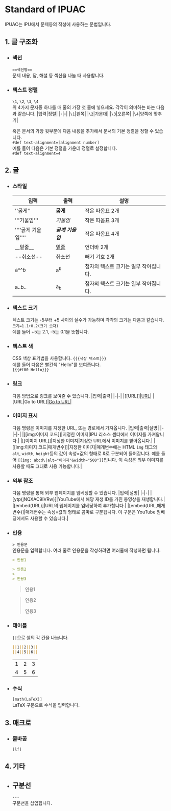# Standard of IPUAC

IPUAC는 IPU에서 문제등의 작성에 사용하는 문법입니다.

## 1. 글 구조화

* ### 섹션

    `==섹션명==`  
    문제 내용, 답, 해설 등 섹션을 나눌 때 사용합니다.

* ### 텍스트 정렬

    `\1`, `\2`, `\3`, `\4`  
    위 4가지 문자중 하나를 매 줄의 가장 첫 줄에 넣으세요. 각각이 의미하는 바는 다음과 같습니다.
    |입력|정렬|
    |-|-|
    |`\1`|왼쪽|
    |`\2`|가운데|
    |`\3`|오른쪽|
    |`\4`|양쪽에 맞추기|

    혹은 문서의 가장 윗부분에 다음 내용을 추가해서 문서의 기본 정렬을 정할 수 있습니다.  
    `#def text-alignment=[alignment number]`  
    예를 들어 다음은 기본 정렬을 가운데 정렬로 설정합니다.  
    `#def text-alignment=4`  

## 2. 글

* ### 스타일

  |입력|출력|설명|
  |-|-|-|
  |''굵게''|**굵게**|작은 따옴표 2개|
  |'''기울임'''|*기울임*|작은 따옴표 3개|
  |''''굵게 기울임''''|***굵게 기울임***|작은 따옴표 4개|
  |\_\_밑줄\_\_|<u>밑줄</u>|언더바 2개|
  |--취소선--|~~취소선~~|빼기 기호 2개|
  |a^^b|a<sup>b</sup>|첨자의 텍스트 크기는 일부 작아집니다.|
  |a..b..|a<sub>b</sub>|첨자의 텍스트 크기는 일부 작아집니다.|

* ### 텍스트 크기

    텍스트 크기는 -5부터 +5 사이의 실수가 가능하며 각각의 크기는 다음과 같습니다.  
    `크기=1.1+0.2(크기 숫자)`  
    예를 들어 +5는 2.1, -5는 0.1을 뜻합니다.

* ### 텍스트 색

    CSS 색상 표기법을 사용합니다.
    `{{{색상 텍스트}}}`  
    예를 들어 다음은 빨간색 "Hello"를 보여줍니다.  
    `{{{#f00 Hello}}}`

* ### 링크
  
    다음 방법으로 링크를 보여줄 수 있습니다.
    |입력|출력|
    |-|-|
    |[[URL]]|[URL](URL)|
    |[URL\|Go to URL]|[Go to URL](URL)|

* ### 이미지 표시

    다음 명령은 이미지를 지정한 URL, 또는 경로에서 가져옵니다.
    |입력|출력|설명|
    |-|-|-|
    |[[img:이미지 코드]]|지정한 이미지|IPU 리소스 센터에서 이미지를 가져왑니다.|
    |[[이미지 URL]]|지정한 이미지|지정한 URL에서 이미지를 받아옵니다.|
    |[[img:이미지 코드\|매개변수]]|지정한 이미지|매개변수에는 HTML `img` 태그의 `alt`, `width`, `height`등의 값이 속성=값의 형태로 &로 구분되어 들어갑니다. 예를 들어 `[[img: abcd\|alt="이미지"&width="500"]]`입니다. 이 속성은 외부 이미지를 사용할 때도 그대로 사용 가능합니다.|

* ### 외부 참조

    다음 명령을 통해 외부 웹페이지를 임베딩할 수 있습니다.
    |입력|설명|
    |-|-|
    |[ytp(jNQXAC9IVRw)]|YouTube에서 해당 재생 ID를 가진 동영상을 재생합니다.|
    |[embed(URL)]|URL의 웹페이지를 임베딩하여 추가합니다.|
    |[embed(URL,매개변수)]|매개변수는 속성=값의 형태로 콤마로 구분됩니다. 이 구문은 YouTube 임베딩에서도 사용할 수 있습니다.|

* ### 인용

    `> 인용문`  
    인용문을 입력합니다. 여러 줄로 인용문을 작성하려면 여러줄에 작성하면 됩니다.

    ```md
    > 인용1

    > 인용2
    >
    > 인용3
    ```

    > 인용1

    > 인용2
    >
    > 인용3

* ### 테이블

    `||`으로 셀의 각 칸을 나눕니다.
    ```md
    ||1||2||3||
    ||4||5||6||
    ```

    ||||
    |-|-|-|
    |1|2|3|
    |4|5|6|

* ### 수식

    `[math(LaTeX)]`  
    LaTeX 구문으로 수식을 입력합니다.

## 3. 매크로

* ### 줄바꿈

    `[lf]`

## 4. 기타

* ## 구분선

    `---`  
    구분선을 삽입힙니다.
